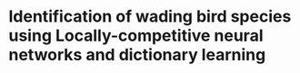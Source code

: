 # Identification of wading bird species using Locally-competitive neural networks and dictionary learning


